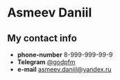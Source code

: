 # Asmeev Daniil

## My contact info
* **phone-number** 8-999-999-99-9
* **Telegram** [@godpfm](t.me/godpfm)
* **e-mail** asmeev.daniil@yandex.ru